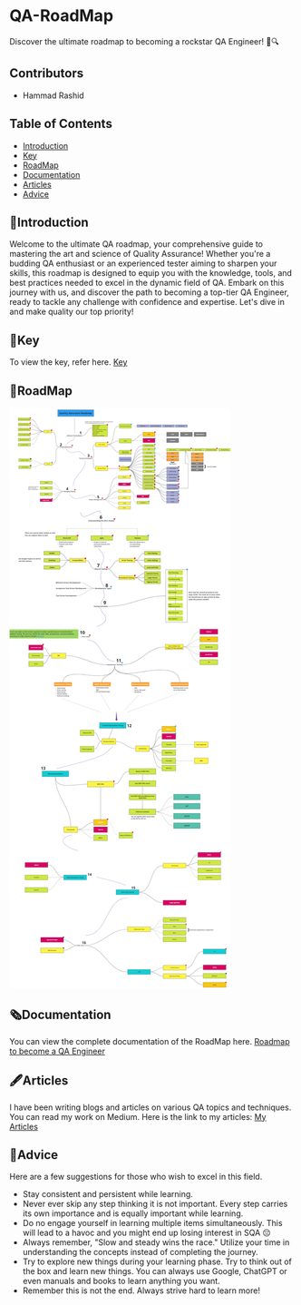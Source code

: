 # QA-RoadMap
Discover the ultimate roadmap to becoming a rockstar QA Engineer! 🚀🔍

## Contributors
- Hammad Rashid

## Table of Contents
- [Introduction](#introduction)
- [Key](#key)
- [RoadMap](#roadmap)
- [Documentation](#documentation)
- [Articles](#articles)
- [Advice](#advice)

## 🙌Introduction
Welcome to the ultimate QA roadmap, your comprehensive guide to mastering the art and science of Quality Assurance! Whether you're a budding QA enthusiast or an experienced tester aiming to sharpen your skills, this roadmap is designed to equip you with the knowledge, tools, and best practices needed to excel in the dynamic field of QA. Embark on this journey with us, and discover the path to becoming a top-tier QA Engineer, ready to tackle any challenge with confidence and expertise. Let's dive in and make quality our top priority!

## 🔑Key
To view the key, refer here.
[Key](https://github.com/HammadRashid1997/QA-RoadMap/blob/main/images/Key.jpg)

## 🚡RoadMap
![RoadMap](images/Roadmap.jpg)

## 🗞️Documentation
You can view the complete documentation of the RoadMap here.
[Roadmap to become a QA Engineer](https://github.com/HammadRashid1997/QA-RoadMap/blob/main/roadmap.pdf)

## 🖋️Articles
I have been writing blogs and articles on various QA topics and techniques. You can read my work on Medium. 
Here is the link to my articles: [My Articles](https://medium.com/@hammad.rashid_73904)

## 🧔Advice

Here are a few suggestions for those who wish to excel in this field.

- Stay consistent and persistent while learning.
- Never ever skip any step thinking it is not important. Every step carries its own importance and is equally important while learning.
- Do no engage yourself in learning multiple items simultaneously. This will lead to a havoc and you might end up losing interest in SQA 😔
- Always remember, "Slow and steady wins the race." Utilize your time in understanding the concepts instead of completing the journey.
- Try to explore new things during your learning phase. Try to think out of the box and learn new things. You can always use Google, ChatGPT or even manuals and books to learn anything you want.
- Remember this is not the end. Always strive hard to learn more!

